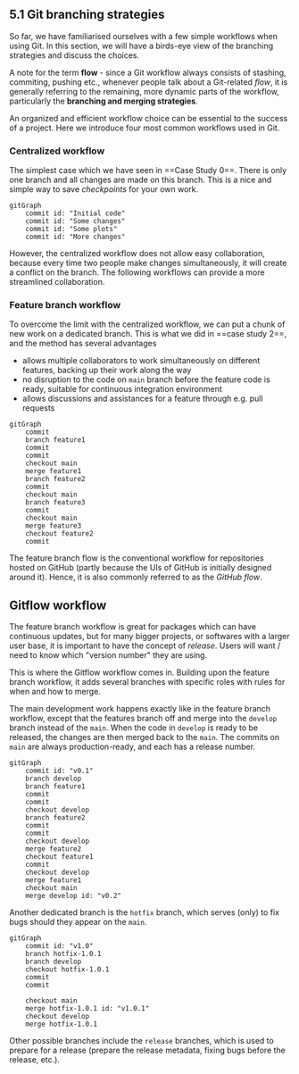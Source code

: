 ## 5.1 Git branching strategies

So far, we have familiarised ourselves with a few simple workflows when using Git. In this section, we will have a birds-eye view of the branching strategies and discuss the choices. 

A note for the term **flow** - since a Git workflow always consists of stashing, commiting, pushing etc., whenever people talk about a Git-related *flow*, it is generally referring to the remaining, more dynamic parts of the workflow, particularly the **branching and merging strategies**.

An organized and efficient workflow choice can be essential to the success of a project. Here we introduce four most common workflows used in Git.

### Centralized workflow
The simplest case which we have seen in ==Case Study 0==. There is only one branch and all changes are made on this branch. This is a nice and simple way to save *checkpoints* for your own work. 

```mermaid
gitGraph
    commit id: "Initial code"
    commit id: "Some changes"
    commit id: "Some plots"
    commit id: "More changes"
```
However, the centralized workflow does not allow easy collaboration, because every time two people make changes simultaneously, it will create a conflict on the branch. The following workflows can provide a more streamlined collaboration.

### Feature branch workflow
To overcome the limit with the centralized workflow, we can put a chunk of new work on a dedicated branch. This is what we did in ==case study 2==, and the method has several advantages
- allows multiple collaborators to work simultaneously on different features, backing up their work along the way
- no disruption to the code on `main` branch before the feature code is ready, suitable for continuous integration environment
- allows discussions and assistances for a feature through e.g. pull requests

```mermaid
gitGraph
    commit
    branch feature1
    commit
    commit
    checkout main
    merge feature1
    branch feature2
    commit
    checkout main
    branch feature3
    commit
    checkout main
    merge feature3
    checkout feature2
    commit
```
The feature branch flow is the conventional workflow for repositories hosted on GitHub (partly because the UIs of GitHub is initially designed around it). Hence, it is also commonly referred to as the *GitHub flow*.

## Gitflow workflow
The feature branch workflow is great for packages which can have continuous updates, but for many bigger projects, or softwares with a larger user base, it is important to have the concept of *release*. Users will want / need to know which "version number" they are using.

This is where the Gitflow workflow comes in. Building upon the feature branch workflow, it adds several branches with specific roles with rules for when and how to merge.

The main development work happens exactly like in the feature branch workflow, except that the features branch off and merge into the `develop` branch instead of the `main`. When the code in `develop` is ready to be released, the changes are then merged back to the `main`. The commits on `main` are always production-ready, and each has a release number.

```mermaid
gitGraph
    commit id: "v0.1"
    branch develop
    branch feature1
    commit
    commit
    checkout develop
    branch feature2
    commit
    commit
    checkout develop
    merge feature2
    checkout feature1
    commit
    checkout develop
    merge feature1
    checkout main
    merge develop id: "v0.2"
```
Another dedicated branch is the `hotfix` branch, which serves (only) to fix bugs should they appear on the `main`.

```mermaid
gitGraph
    commit id: "v1.0"
    branch hotfix-1.0.1
    branch develop
    checkout hotfix-1.0.1
    commit
    commit
    
    checkout main
    merge hotfix-1.0.1 id: "v1.0.1"
    checkout develop
    merge hotfix-1.0.1
```

Other possible branches include the `release` branches, which is used to prepare for a release (prepare the release metadata, fixing bugs before the release, etc.).

